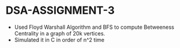 # DSA-ASSIGNMENT-3
- Used Floyd Warshall Algorithm and BFS to compute Betweeness Centrality in a graph of 20k vertices.
- Simulated it in C in order of n^2 time
